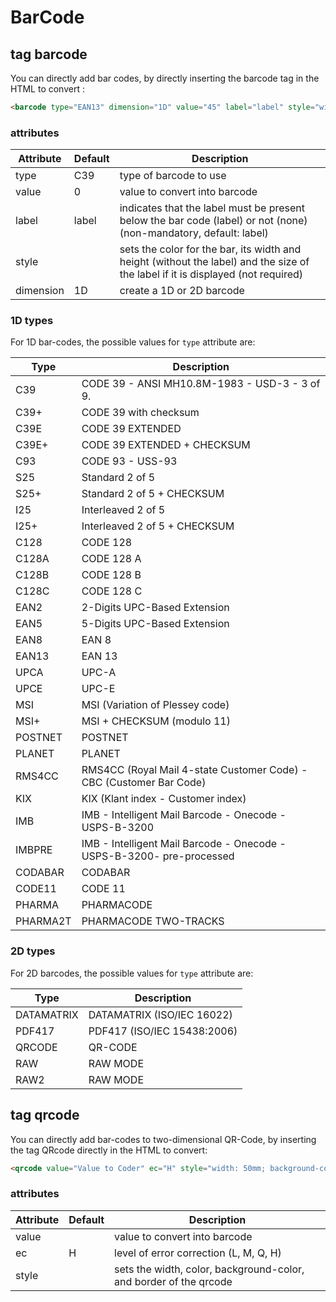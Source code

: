 # BarCode

## tag barcode

You can directly add bar codes, by directly inserting the barcode tag in the HTML to convert :

```html
<barcode type="EAN13" dimension="1D" value="45" label="label" style="width:30mm; height:6mm; color: #770000; font-size: 4mm"></barcode>
```

### attributes

Attribute| Default | Description
---------|---------|-------------
type| C39 | type of barcode to use
value| 0 | value to convert into barcode
label| label | indicates that the label must be present below the bar code (label) or not (none) (non-mandatory, default: label)
style| | sets the color for the bar, its width and height (without the label) and the size of the label if it is displayed (not required)
dimension | 1D | create a 1D or 2D barcode

### 1D types

For 1D bar-codes, the possible values for `type` attribute are:

Type| Description
----|------------
C39| CODE 39 - ANSI MH10.8M-1983 - USD-3 - 3 of 9.
C39+| CODE 39 with checksum
C39E| CODE 39 EXTENDED
C39E+| CODE 39 EXTENDED + CHECKSUM
C93| CODE 93 - USS-93
S25| Standard 2 of 5
S25+| Standard 2 of 5 + CHECKSUM
I25| Interleaved 2 of 5
I25+| Interleaved 2 of 5 + CHECKSUM
C128| CODE 128
C128A| CODE 128 A
C128B| CODE 128 B
C128C| CODE 128 C
EAN2| 2-Digits UPC-Based Extension
EAN5| 5-Digits UPC-Based Extension
EAN8| EAN 8
EAN13| EAN 13
UPCA| UPC-A
UPCE| UPC-E
MSI| MSI (Variation of Plessey code)
MSI+| MSI + CHECKSUM (modulo 11)
POSTNET| POSTNET
PLANET| PLANET
RMS4CC| RMS4CC (Royal Mail 4-state Customer Code) - CBC (Customer Bar Code)
KIX| KIX (Klant index - Customer index)
IMB| IMB - Intelligent Mail Barcode - Onecode - USPS-B-3200
IMBPRE| IMB - Intelligent Mail Barcode - Onecode - USPS-B-3200- pre-processed
CODABAR| CODABAR
CODE11| CODE 11
PHARMA| PHARMACODE
PHARMA2T| PHARMACODE TWO-TRACKS

### 2D types

For 2D barcodes, the possible values for `type` attribute are:

Type| Description
----|------------
DATAMATRIX| DATAMATRIX (ISO/IEC 16022)
PDF417| PDF417 (ISO/IEC 15438:2006)
QRCODE| QR-CODE
RAW| RAW MODE
RAW2| RAW MODE

## tag qrcode

You can directly add bar-codes to two-dimensional QR-Code, by inserting the tag QRcode directly in the HTML to convert:

```html
<qrcode value="Value to Coder" ec="H" style="width: 50mm; background-color: white; color: black;"></qrcode>
```

### attributes

Attribute| Default | Description
---------|---------|-------------
value| | value to convert into barcode
ec| H | level of error correction (L, M, Q, H)
style| | sets the width, color, background-color, and border of the qrcode
